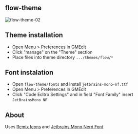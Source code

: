 ## flow-theme
![flow-theme-02](https://github.com/user-attachments/assets/6b7ad3eb-cf71-4e8d-bf6a-4962c4e4da74)

## Theme installation

* Open Menu > Preferences in GMEdit
* Click "manage" on the "Theme" section
* Place files into theme directory `.../themes/flow/*`

## Font instalation

* Open `flow-theme/fonts` and install `jetbrains-mono-nf.ttf`
* Open Menu > Preferences in GMEdit
* Click "Code Editro Settings" and in field "Font Family" insert `JetBrainsMono NF` 

## About

Uses [Remix Icons](https://github.com/Remix-Design/RemixIcon) and [Jetbrains Mono Nerd Font](https://www.programmingfonts.org/#jetbrainsmono)
